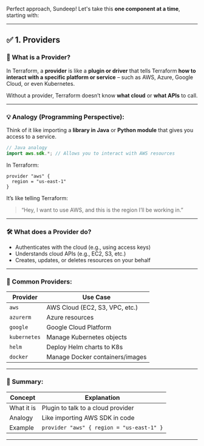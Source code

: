 Perfect approach, Sundeep! Let's take this **one component at a time**, starting with:

---

## ✅ **1. Providers**

### 🔹 What is a Provider?

In Terraform, a **provider** is like a **plugin or driver** that tells Terraform **how to interact with a specific platform or service** – such as AWS, Azure, Google Cloud, or even Kubernetes.

Without a provider, Terraform doesn’t know **what cloud** or **what APIs** to call.

---

### 💡 Analogy (Programming Perspective):

Think of it like importing a **library in Java** or **Python module** that gives you access to a service.

```java
// Java analogy
import aws.sdk.*; // Allows you to interact with AWS resources
```

In Terraform:

```hcl
provider "aws" {
  region = "us-east-1"
}
```

It’s like telling Terraform:

> “Hey, I want to use AWS, and this is the region I’ll be working in.”

---

### 🛠️ What does a Provider do?

* Authenticates with the cloud (e.g., using access keys)
* Understands cloud APIs (e.g., EC2, S3, etc.)
* Creates, updates, or deletes resources on your behalf

---

### 🔄 Common Providers:

| Provider     | Use Case                        |
| ------------ | ------------------------------- |
| `aws`        | AWS Cloud (EC2, S3, VPC, etc.)  |
| `azurerm`    | Azure resources                 |
| `google`     | Google Cloud Platform           |
| `kubernetes` | Manage Kubernetes objects       |
| `helm`       | Deploy Helm charts to K8s       |
| `docker`     | Manage Docker containers/images |

---

### 📌 Summary:

| Concept    | Explanation                               |
| ---------- | ----------------------------------------- |
| What it is | Plugin to talk to a cloud provider        |
| Analogy    | Like importing AWS SDK in code            |
| Example    | `provider "aws" { region = "us-east-1" }` |

---
